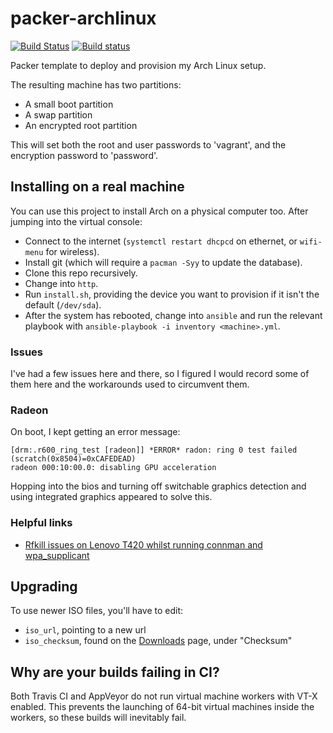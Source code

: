 # packer-archlinux

[![Build Status](https://travis-ci.org/AlexandreCarlton/packer-archlinux.svg?branch=master)](https://travis-ci.org/AlexandreCarlton/packer-archlinux)
[![Build status](https://ci.appveyor.com/api/projects/status/s7tcpanctduykfpn?svg=true)](https://ci.appveyor.com/project/AlexandreCarlton/packer-archlinux)

Packer template to deploy and provision my Arch Linux setup.

The resulting machine has two partitions:

 - A small boot partition
 - A swap partition
 - An encrypted root partition

This will set both the root and user passwords to 'vagrant', and the encryption password to 'password'.

## Installing on a real machine
You can use this project to install Arch on a physical computer too. After jumping into the virtual console:

 - Connect to the internet (`systemctl restart dhcpcd` on ethernet, or `wifi-menu` for wireless).
 - Install git (which will require a `pacman -Syy` to update the database).
 - Clone this repo recursively.
 - Change into `http`.
 - Run `install.sh`, providing the device you want to provision if it isn't the default (`/dev/sda`).
 - After the system has rebooted, change into `ansible` and run the relevant playbook with `ansible-playbook -i inventory <machine>.yml`.

### Issues
I've had a few issues here and there, so I figured I would record some of them
here and the workarounds used to circumvent them.

### Radeon
On boot, I kept getting an error message:

```
[drm:.r600_ring_test [radeon]] *ERROR* radon: ring 0 test failed (scratch(0x8504)=0xCAFEDEAD)
radeon 000:10:00.0: disabling GPU acceleration
```

Hopping into the bios and turning off switchable graphics detection and using
integrated graphics appeared to solve this.

### Helpful links

 - [Rfkill issues on Lenovo T420 whilst running connman and wpa_supplicant](https://ianweatherhogg.com/tech/2015-08-05-rfkill-connman-enable-wifi.html)

## Upgrading
To use newer ISO files, you'll have to edit:

 - `iso_url`, pointing to a new url
 - `iso_checksum`, found on the [Downloads](https://www.archlinux.org/download/) page, under "Checksum"

## Why are your builds failing in CI?

Both Travis CI and AppVeyor do not run virtual machine workers with VT-X enabled.
This prevents the launching of 64-bit virtual machines inside the workers, so these builds will inevitably fail.

